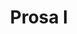 ---
title: Prosa I
pathname: prosa_01
file_path: https://dl.dropboxusercontent.com/s/dcvlgh04bkitl11/03_prosa.mp3?dl=0
---
